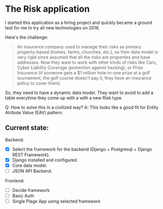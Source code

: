 # The Risk application

I started this application as a hiring project and quickly became a ground test for me to try all new technologies on 2018.

Here's the challenge:

> An insurance company used to manage their risks as primary property-based (homes, farms, churches, etc.), so their data model is very rigid since assumed that all the risks are properties and have addresses. Now they want to work with other kinds of risks like Cars, Cyber Liability Coverage (protection against hacking), or Prize Insurance (if someone gets a $1 million hole-in-one prize at a golf tournament, the golf course doesn't pay it, they have an insurance policy to cover them).

So, they need to have a dynamic data model. They want to avoid to add a table everytime they come up with a with a new Risk type. 

Q: How to solve this in a civilized way?
A: This looks like a good fit for Entity Atribute Value (EAV) pattern.

## Current state:

Backend:
- [x] Select the framework for the backend (Django + Postgresql + Django REST Framework).
- [x] Django installed and configured.
- [x] Core data model.
- [ ] JSON API Backend.

Frontend:
- [ ] Decide framework
- [ ] Basic Auth
- [ ] Single Plage App using selected framework
